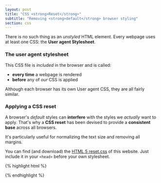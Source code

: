 ```yaml
---
layout: post
title: "CSS <strong>Reset</strong>"
subtitle: "Removing <strong>default</strong> browser styling"
section: css
---
```


There is no such thing as an _unstyled_ HTML element. Every webpage uses at least one CSS: the **User agent Stylesheet**.

### The user agent stylesheet

This CSS file is _included_ in the browser and is called:

* **every time** a webpage is rendered
* **before** any of _our_ CSS is applied

Although each browser has its own User agent CSS, they are all fairly similar.

### Applying a CSS reset

A browser's _default_ styles can **interfere** with the styles we _actually_ want to apply. That's why a **CSS reset** has been devised to provide a **consistent base** across all browsers.

It's particularly useful for normalizing the text size and removing all margins.

You can find (and download) the [HTML 5 reset.css](/css/reset.css) of this website. Just include it in your `<head>` before your own stylesheet.

{% highlight html %}
<head>
  <link rel="stylesheet" type="text/css" href="reset.css">
  <link rel="stylesheet" type="text/css" href="styles.css">
</head>
{% endhighlight %}
